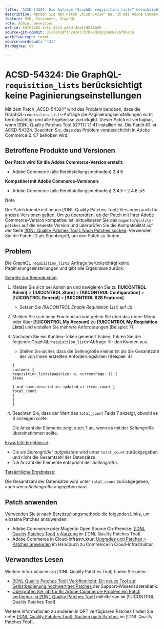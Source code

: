 ```yaml
---
title: 'ACSD-54324: Die Anfrage "GraphQL requisition_lists“ berücksichtigt keine Paginierungseinstellungen'
description: Wenden Sie den Patch „ACSD-54324“ an, um das Adobe Commerce-Problem zu beheben, bei dem die GraphQL-Anfrage „requirement_lists“ die Paginierungseinstellungen nicht berücksichtigt und alle Ergebnisse zurückgibt.
feature: B2B, Customers, GraphQL
role: Admin, Developer
exl-id: 60f82602-1cfc-4523-a50d-46af5d5f10d9
source-git-commit: 81c78439f7c243437b7b76dc80560c847af95ace
workflow-type: tm+mt
source-wordcount: '431'
ht-degree: 0%

---
```


# ACSD-54324: Die GraphQL-`requisition_lists` berücksichtigt keine Paginierungseinstellungen

Mit dem Patch „ACSD-54324“ wird das Problem behoben, dass die GraphQL-`requisition_lists`-Anfrage die Paginierungseinstellungen nicht berücksichtigt und alle Ergebnisse zurückgibt. Dieser Patch ist verfügbar, wenn [!DNL Quality Patches Tool (QPT)] 1.1.41 installiert ist. Die Patch-ID ist ACSD-54324. Beachten Sie, dass das Problem voraussichtlich in Adobe Commerce 2.4.7 behoben wird.

## Betroffene Produkte und Versionen

**Der Patch wird für die Adobe Commerce-Version erstellt:**

* Adobe Commerce (alle Bereitstellungsmethoden) 2.4.6

**Kompatibel mit Adobe Commerce-Versionen:**

* Adobe Commerce (alle Bereitstellungsmethoden) 2.4.5 - 2.4.6-p3

>[!NOTE]
>
>Der Patch könnte mit neuen [!DNL Quality Patches Tool]-Versionen auch für andere Versionen gelten. Um zu überprüfen, ob der Patch mit Ihrer Adobe Commerce-Version kompatibel ist, aktualisieren Sie das `magento/quality-patches` auf die neueste Version und überprüfen Sie die Kompatibilität auf der Seite [[!DNL Quality Patches Tool]: Nach Patches suchen](https://experienceleague.adobe.com/tools/commerce-quality-patches/index.html?lang=de). Verwenden Sie die Patch-ID als Suchbegriff, um den Patch zu finden.

## Problem

Die GraphQL `requisition_lists`-Anfrage berücksichtigt keine Paginierungseinstellungen und gibt alle Ergebnisse zurück.

<u>Schritte zur Reproduktion</u>:

1. Melden Sie sich bei Admin an und navigieren Sie zu **[!UICONTROL Admin]** > **[!UICONTROL Store]** > **[!UICONTROL Configuration]** > **[!UICONTROL General]** > **[!UICONTROL B2B Features]**.

   * Setzen Sie *[!UICONTROL Enable Requisition List]* auf *Ja*.

1. Melden Sie sich beim Frontend an und gehen Sie über das obere Menü oder über **[!UICONTROL My Account]** zu **[!UICONTROL My Requisition Lists]** und erstellen Sie mehrere Anforderungen (Beispiel: 7).
1. Nachdem Sie ein Kunden-Token generiert haben, führen Sie die folgende GraphQL-`requisition_lists`-Abfrage für den Kunden aus.

   * Stellen Sie sicher, dass die Seitengröße kleiner ist als die Gesamtzahl der von Ihnen erstellten Anforderungslisten (Beispiel: 4)

   ```
   {
   customer {
   requisition_lists(pageSize: 4, currentPage: 1) {
   items
   
   { uid name description updated_at items_count }
   total_count
   }
   }
   }
   ```

1. Beachten Sie, dass der Wert des `total_count` Felds 7 anzeigt, obwohl es 4 anzeigen sollte.

   Die Anzahl der Elemente zeigt auch 7 an, wenn es mit der *Seitengröße* übereinstimmen sollte.

<u>Erwartete Ergebnisse</u>:

* Die als *Seitengröße“ aufgelistete* wird unter `total_count` zurückgegeben und nicht die Gesamtzahl der Datensätze.
* Die Anzahl der Elemente entspricht der *Seitengröße*.

<u>Tatsächliche Ergebnisse</u>:

Die Gesamtzahl der Datensätze wird unter `total_count` zurückgegeben, auch wenn *Seitengröße* angegeben wird.

## Patch anwenden

Verwenden Sie je nach Bereitstellungsmethode die folgenden Links, um einzelne Patches anzuwenden:

* Adobe Commerce oder Magento Open Source On-Premise: [[!DNL Quality Patches Tool] > Nutzung](/help/tools/quality-patches-tool/usage.md) im [!DNL Quality Patches Tool].
* Adobe Commerce in Cloud-Infrastruktur: [Upgrades und Patches > Patches anwenden](https://experienceleague.adobe.com/docs/commerce-cloud-service/user-guide/develop/upgrade/apply-patches.html?lang=de) im Handbuch zu Commerce in Cloud-Infrastruktur.

## Verwandtes Lesen

Weitere Informationen zu [!DNL Quality Patches Tool] finden Sie unter:

* [[!DNL Quality Patches Tool] Veröffentlicht: Ein neues Tool zur Selbstbedienung hochwertiger Patches ](https://experienceleague.adobe.com/de/docs/commerce-knowledge-base/kb/announcements/commerce-announcements/magento-quality-patches-released-new-tool-to-self-serve-quality-patches) der Support-Wissensdatenbank.
* [Überprüfen Sie, ob für Ihr Adobe Commerce-Problem ein Patch verfügbar ist [!DNL Quality Patches Tool]](/help/tools/quality-patches-tool/patches-available-in-qpt/check-patch-for-magento-issue-with-magento-quality-patches.md) mithilfe von im [!UICONTROL Quality Patches Tool].


Weitere Informationen zu anderen in QPT verfügbaren Patches finden Sie unter [[!DNL Quality Patches Tool]: Suchen nach Patches](https://experienceleague.adobe.com/tools/commerce-quality-patches/index.html?lang=de) im [!DNL Quality Patches Tool].
